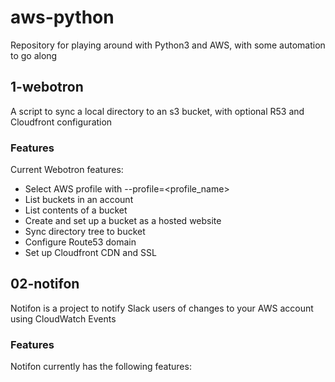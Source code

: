# aws-python
Repository for playing around with Python3 and AWS, with some automation to go along

## 1-webotron
A script to sync a local directory to an s3 bucket, with optional R53 and Cloudfront configuration

### Features

Current Webotron features:

- Select AWS profile with --profile=<profile_name>
- List buckets in an account
- List contents of a bucket
- Create and set up a bucket as a hosted website
- Sync directory tree to bucket
- Configure Route53 domain
- Set up Cloudfront CDN and SSL


## 02-notifon

Notifon is a project to notify Slack users of changes to your AWS account using CloudWatch Events

### Features

Notifon currently has the following features:
